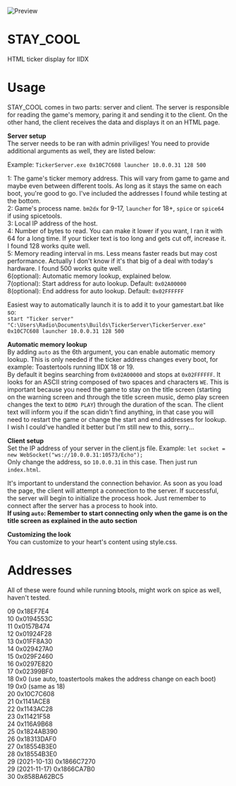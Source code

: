 ![Preview](https://stn.s-ul.eu/A8f49Dzl.png)

# STAY_COOL
HTML ticker display for IIDX

# Usage
STAY_COOL comes in two parts: server and client. The server is responsible for reading the game's memory, paring it and sending it to the client. On the other hand, the client receives the data and displays it on an HTML page.

**Server setup**  
The server needs to be ran with admin priviliges!
You need to provide additional arguments as well, they are listed below:

Example: `TickerServer.exe 0x10C7C608 launcher 10.0.0.31 128 500`

1: The game's ticker memory address. This will vary from game to game and maybe even between different tools. As long as it stays the same on each boot, you're good to go. I've included the addresses I found while testing at the bottom.  
2: Game's process name. `bm2dx` for 9-17, `launcher` for 18+, `spice` or `spice64` if using spicetools.  
3: Local IP address of the host.  
4: Number of bytes to read. You can make it lower if you want, I ran it with 64 for a long time. If your ticker text is too long and gets cut off, increase it. I found 128 works quite well.  
5: Memory reading interval in ms. Less means faster reads but may cost performance. Actually I don't know if it's that big of a deal with today's hardware. I found 500 works quite well.  
6(optional): Automatic memory lookup, explained below.  
7(optional): Start address for auto lookup. Default: `0x02A00000`  
8(optional): End address for auto lookup. Default: `0x02FFFFFF`  

Easiest way to automatically launch it is to add it to your gamestart.bat like so:  
`start "Ticker server" "C:\Users\Radio\Documents\Builds\TickerServer\TickerServer.exe" 0x10C7C608 launcher 10.0.0.31 128 500`  

**Automatic memory lookup**  
By adding `auto` as the 6th argument, you can enable automatic memory lookup. This is only needed if the ticker address changes every boot, for example: Toastertools running IIDX 18 or 19.  
By default it begins searching from `0x02A00000` and stops at `0x02FFFFFF`. It looks for an ASCII string composed of two spaces and characters `WE`. This is important because you need the game to stay on the title screen (starting on the warning screen and through the title screen music, demo play screen changes the text to `DEMO PLAY`) through the duration of the scan. The client text will inform you if the scan didn't find anything, in that case you will need to restart the game or change the start and end addresses for lookup. I wish I could've handled it better but I'm still new to this, sorry...

**Client setup**  
Set the IP address of your server in the client.js file. Example: `let socket = new WebSocket("ws://10.0.0.31:10573/Echo");`  
Only change the address, so `10.0.0.31` in this case. Then just run `index.html`.

It's important to understand the connection behavior. As soon as you load the page, the client will attempt a connection to the server. If successful, the server will begin to initialize the process hook. Just remember to connect after the server has a process to hook into.  
**If using `auto`: Remember to start connecting only when the game is on the title screen as explained in the auto section**

**Customizing the look**  
You can customize to your heart's content using style.css.

# Addresses  
All of these were found while running btools, might work on spice as well, haven't tested.

09 0x18EF7E4  
10 0x0194553C  
11 0x0157B474  
12 0x01924F28  
13 0x01FF8A30  
14 0x029427A0  
15 0x029F2460  
16 0x0297E820  
17 0x02399BF0  
18 0x0 (use auto, toastertools makes the address change on each boot)  
19 0x0 (same as 18)  
20 0x10C7C608  
21 0x1141ACE8  
22 0x1143AC28  
23 0x11421F58  
24 0x116A9B68  
25 0x1824AB390  
26 0x18313DAF0  
27 0x18554B3E0  
28 0x18554B3E0   
29 (2021-10-13) 0x1866C7270  
29 (2021-11-17) 0x1866CA7B0  
30 0x858BA62BC5  
